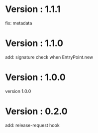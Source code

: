 # Version : 1.1.1

fix: metadata

# Version : 1.1.0

add: signature check when EntryPoint.new

# Version : 1.0.0

version 1.0.0

# Version : 0.2.0

add: release-request hook

